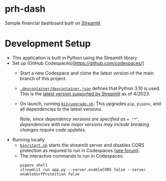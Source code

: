 # prh-dash

Sample financial dashboard built on [Streamlit](https://streamlit.io/)

# Development Setup

* This application is built in Python using the Streamlit library
* Set up (GitHub Codespaces)[https://github.com/codespaces/]
    * Start a new Codespace and clone the latest version of the main branch of this project.
    * [`.devcontainer/devcontainer.json`](.devcontainer/devcontainer.json) defines that Python 3.10 is used. This is the [latest version supported by Streamlit](https://docs.streamlit.io/streamlit-community-cloud/get-started/deploy-an-app) as of 4/2023.
    * On launch, running [`bin/upgrade.sh`](bin/upgrade.sh). This upgrades `pip`, `pipenv`, and all dependencies to the latest versions. 
    
        *Note, since dependency versions are specified as `= "*"`, dependencies with new major versions may include breaking changes require code updates.*
* Running locally
    * [`bin/start.sh`](bin/start.sh) starts the streamlit server and disables CORS protection as required to run in Codespaces [(see forum)](https://github.com/orgs/community/discussions/18038).
    * The interactive commands to run in Codespaces:
        ```
        pipenv shell
        streamlit run app.py --server.enableCORS false --server enableXsrfProtection false
        ```